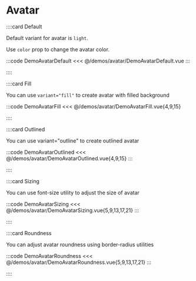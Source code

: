 # Avatar

<!-- 👉 Default -->
::::card Default

Default variant for avatar is `light`.

Use `color` prop to change the avatar color.

:::code DemoAvatarDefault
<<< @/demos/avatar/DemoAvatarDefault.vue
:::

::::

<!-- 👉 Fill -->
::::card Fill

You can use `variant="fill"` to create avatar with filled background

:::code DemoAvatarFill
<<< @/demos/avatar/DemoAvatarFill.vue{4,9,15}

::::

<!-- 👉 Outlined -->
::::card Outlined

You can use variant="outline" to create outlined avatar

:::code DemoAvatarOutlined
<<< @/demos/avatar/DemoAvatarOutlined.vue{4,9,15}
:::

::::

<!-- 👉 Sizing -->
::::card Sizing

You can use font-size utility to adjust the size of avatar

:::code DemoAvatarSizing
<<< @/demos/avatar/DemoAvatarSizing.vue{5,9,13,17,21}
:::

::::

<!-- 👉 Roundness -->
::::card Roundness

You can adjust avatar roundness using border-radius utilities

:::code DemoAvatarRoundness
<<< @/demos/avatar/DemoAvatarRoundness.vue{5,9,13,17,21}
:::

::::
